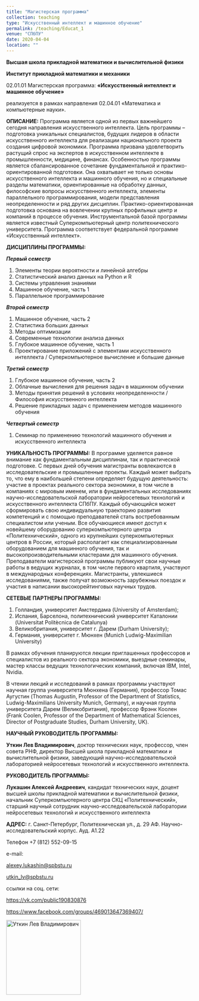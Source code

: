 ```yaml
---
title: "Магистерская программа"
collection: teaching
type: "Искусственный интеллект и машинное обучение"
permalink: /teaching/Educat_1
venue: "СПбПУ"
date: 2020-04-04
location: ""
---
```


**Высшая школа прикладной математики и вычислительной физики**

**Институт прикладной математики и механики**

02.01.01 Магистерская программа:
**«Искусственный интеллект и машинное обучение»** 

реализуется в рамках направления 02.04.01 «Математика и компьютерные науки».

**ОПИСАНИЕ:** 
Программа является одной из первых важнейшего сегодня направления искусственного интеллекта. Цель программы – подготовка уникальных специалистов, будущих лидеров в области искусственного интеллекта для реализации национального проекта создания цифровой экономики. Программа призвана удовлетворить растущий спрос на экспертов в искусственном интеллекте в промышленности, медицине, финансах. Особенностью программы является сбалансированное сочетание фундаментальной и практико-ориентированной подготовки. Она охватывает не только основы искусственного интеллекта и машинного обучения, но и специальные разделы математики, ориентированные на обработку данных, философские вопросы искусственного интеллекта, элементы параллельного программирования, модели представления неопределенности и ряд других дисциплин. Практико-ориентированная подготовка основана на вовлечении крупных профильных центр и компаний в процессе обучения. Инструментальной базой программы является известный Суперкомпьютерный центр политехнического университета.
Программа соответствует федеральной программе «Искусственный интеллект».

**ДИСЦИПЛИНЫ ПРОГРАММЫ:** 

***Первый семестр***
1.	Элементы теории вероятности и линейной алгебры
2.	Статистический анализ данных на Python и R
3.	Системы управления знаниями
4.	Машинное обучение, часть 1
5.	Параллельное программирование

***Второй семестр***
1.	Машинное обучение, часть 2
2.	Статистика больших данных
3.	Методы оптимизации
4.	Современные технологии анализа данных
5.	Глубокое машинное обучение, часть 1
6.	Проектирование приложений с элементами искусственного интеллекта / Суперкомпьютерное вычисление и большие данные

***Третий семестр***
1.	Глубокое машинное обучение, часть 2
2.	Облачные вычисления для решения задач в машинном обучении
3.	Методы принятия решений в условиях неопределенности / Философия искусственного интеллекта
4.	Решение прикладных задач с применением методов машинного обучения

***Четвертый семестр***
1.	Семинар по применению технологий машинного обучения и искусственного интеллекта

**УНИКАЛЬНОСТЬ ПРОГРАММЫ:**
В программе уделяется равное внимание как фундаментальным дисциплинам, так и практической подготовке. С первых дней обучения магистранты вовлекаются в исследовательские и промышленные проекты. Каждый может выбрать то, что ему в наибольшей степени определяет будущую деятельность: участие в проектах реального сектора экономики, в том числе в компаниях с мировым именем, или в фундаментальных исследованиях научно-исследовательской лаборатории нейросетевых технологий и искусственного интеллекта СПбПУ. Каждый обучающийся может сформировать свою индивидуальную траекторию развития компетенций и с помощью преподавателей стать востребованным специалистом или ученым. 
Все обучающиеся имеют доступ к новейшему оборудованию суперкомпьютерного центра «Политехнический», одного из крупнейших суперкомпьютерных центров в России, который располагает как специализированным оборудованием для машинного обучения, так и высокопроизводительными кластерами для машинного обучения.
Преподаватели магистерской программы публикуют свои научные работы в ведущих журналах, в том числе первого квартиля, участвуют в международных конференциях. Магистранты, увлекшиеся исследованиями, также получат возможность зарубежных поездок и участия в написании высокорейтинговых научных трудов.

**СЕТЕВЫЕ ПАРТНЕРЫ ПРОГРАММЫ:**
1.	Голландия, университет Амстердама (University of Amsterdam);
2.	Испания, Барселона, политехнический университет Каталонии (Universitat Politècnica de Catalunya)
3.	Великобритания, университет г. Дарем (Durham University);
4.	Германия, университет г. Мюнхен (Munich Ludwig-Maximilian University)

В рамках обучения планируются лекции приглашенных профессоров и специалистов из реального сектора экономики, выездные семинары, мастер классы ведущих технологических компаний, включая IBM, Intel, Nvidia. 

В чтении лекций и исследований в рамках программы участвуют научная группа университета Мюнхена (Германия), профессор Томас Аугустин (Thomas Augustin, Professor of the Department of Statistics, Ludwig-Maximilians University Munich, Germany), и научная группа университета Дарем (Великобритания), профессор Фрэнк Коолен (Frank Coolen, Professor of the Department of Mathematical Sciences, Director of Postgraduate Studies, Durham University, UK).

**НАУЧНЫЙ РУКОВОДИТЕЛЬ ПРОГРАММЫ:**

**Уткин Лев Владимирович**, доктор технических наук, профессор, член совета РНФ, директор Высшей школа прикладной математики и вычислительной физики, заведующий научно-исследовательской лабораторией нейросетевых технологий и искусственного интеллекта.

**РУКОВОДИТЕЛЬ ПРОГРАММЫ:**

**Лукашин Алексей Андреевич**, кандидат технических наук, доцент высшей школы прикладной математики и вычислительной физики, начальник Суперкомпьютерного центра СКЦ «Политехнический», старший научный сотрудник научно-исследовательской лаборатории нейросетевых технологий и искусственного интеллекта
 
**АДРЕС:** г. Санкт-Петербург, Политехническая ул., д. 29 АФ. Научно-исследовательский корпус. Ауд.  А1.22

Телефон +7 (812) 552-09-15

e-mail: 

alexey.lukashin@spbstu.ru

utkin_lv@spbstu.ru 

ссылки на соц. сети:  

<https://vk.com/public190830876>

<https://www.facebook.com/groups/469013647369407/>

<img src="https://github.com/levutkin/levutkin.github.io/tree/master/images/Utkin.jpg" alt="Уткин Лев Владимирович" width="200">
